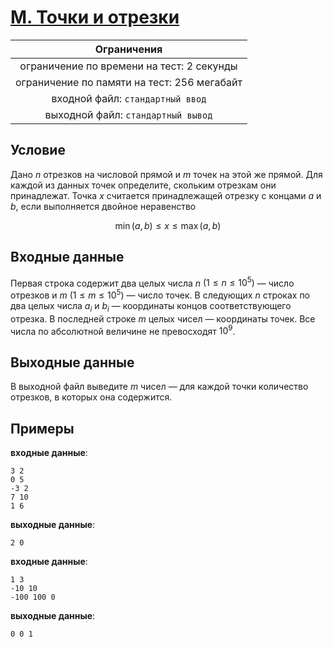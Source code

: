# [M. Точки и отрезки](TaskM.java)

| Ограничения                                 |
|:-------------------------------------------:|
| ограничение по времени на тест: 2 секунды   |
| ограничение по памяти на тест: 256 мегабайт |
| входной файл: `стандартный ввод`            |
| выходной файл: `стандартный вывод`          |

## Условие

Дано $n$ отрезков на числовой прямой и $m$ точек на этой же прямой. Для каждой из данных точек определите, скольким отрезкам они принадлежат. Точка $x$ считается принадлежащей отрезку с концами $a$ и $b$, если выполняется двойное неравенство

$$\min{(a, b)} \leqslant x \leqslant \max{(a, b)}$$

## Входные данные

Первая строка содержит два целых числа $n$ $(1 \leqslant n \leqslant 10^5)$ — число отрезков и $m$ $(1 \leqslant m \leqslant 10^5)$ — число точек. В следующих $n$ строках по два целых числа $a_i$ и $b_i$ — координаты концов соответствующего отрезка. В последней строке $m$ целых чисел — координаты точек. Все числа по абсолютной величине не превосходят $10^9$.

## Выходные данные

В выходной файл выведите $m$ чисел — для каждой точки количество отрезков, в которых она содержится.

## Примеры

**входные данные**:

```text
3 2
0 5
-3 2
7 10
1 6
```

**выходные данные**:

```text
2 0
```

**входные данные**:

```text
1 3
-10 10
-100 100 0
```

**выходные данные**:

```text
0 0 1
```
